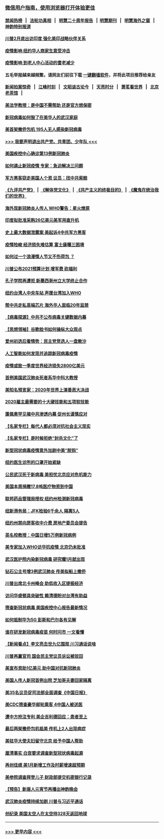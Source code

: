 ### [微信用户指南，使用浏览器打开体验更佳](https://github.com/gfw-breaker/banned-news1/blob/master/indexes/wechat-guide.md?t=0)
#### [禁闻热榜](热点新闻.md?t=0)  &nbsp;&nbsp;|&nbsp;&nbsp; [法轮功真相](https://github.com/gfw-breaker/truth/blob/master/README.md?t=0) &nbsp;&nbsp;|&nbsp;&nbsp; [明慧二十周年报告](https://github.com/gfw-breaker/mh-reports/blob/master/README.md?t=0) &nbsp;&nbsp;|&nbsp;&nbsp;[明慧期刊](https://github.com/gfw-breaker/mh-qikan) &nbsp;&nbsp;|&nbsp;&nbsp; [明慧海外之窗](https://github.com/gfw-breaker/mh-news/blob/master/README.md?t=0) &nbsp;&nbsp;|&nbsp;&nbsp; [神韵特别报道](https://github.com/gfw-breaker/mh-news/blob/master/shenyun.md?t=0)
#### [川普2月底出访印度 强化美印战略伙伴关系](../pages/nsc412/n11860557.md?t=02111802) 
#### [疫情影响  纽约华人商家生意受冲击](../pages/nsc412/n11860284.md?t=02111802) 
#### [疫情影响  到老人中心活动的耆老减少](../pages/nsc412/n11860199.md?t=02111802) 
#### 五毛举报越来越频繁，请网友们前往下载 [一键翻墙软件](https://github.com/gfw-breaker/ssr-accounts)，并将此项目推荐给亲友
#### [新闻拍案惊奇](https://github.com/gfw-breaker/banned-news1/blob/master/pages/link4.md) &nbsp;&nbsp;|&nbsp;&nbsp; [江峰时刻](https://github.com/gfw-breaker/banned-news1/blob/master/pages/link4.md) &nbsp;&nbsp;|&nbsp;&nbsp; [文昭谈古论今](https://github.com/gfw-breaker/banned-news1/blob/master/pages/link4.md) &nbsp;&nbsp;|&nbsp;&nbsp; [天亮时分](https://github.com/gfw-breaker/banned-news1/blob/master/pages/link4.md) &nbsp;&nbsp;|&nbsp;&nbsp; [萧茗看世界](https://github.com/gfw-breaker/banned-news1/blob/master/pages/link4.md) &nbsp;&nbsp;|&nbsp;&nbsp; [北京老茶馆](https://github.com/gfw-breaker/banned-news1/blob/master/pages/link4.md) &nbsp;&nbsp;|&nbsp;&nbsp; 
#### [美法学教授：是中国不需帮助 还是官方想保密](../pages/nsc412/n11859492.md?t=02111802) 
#### [新冠病毒如何毁了在美华人的武汉家庭](../pages/nsc412/n11859524.md?t=02111802) 
#### [美首架撤侨包机 195人无人感染新冠病毒](../pages/nsc412/n11859908.md?t=02111802) 
#### [>>> 我要声明退出共产党、共青团、少年队 <<<](https://github.com/begood0513/goodnews/blob/master/quit/letter.md) 
#### [美国疾控中心确诊第13例新冠肺炎](../pages/nsc412/n11859966.md?t=02111802) 
#### [如何遏止新冠疫情 专家：急迫解决三问题](../pages/nsc412/n11859685.md?t=02111802) 
#### [军方黑客窃走美国人个资 议员：找中共索赔](../pages/nsc412/n11859371.md?t=02111802) 
#### [《九评共产党》](https://github.com/begood0513/9ping.md/blob/master/README.md) &nbsp;|&nbsp; [《解体党文化》](../../../../jtdwh.md/blob/master/README.md)  &nbsp;|&nbsp; [《共产主义的终极目的》](../../../../gczydzjmd.md/blob/master/README.md) &nbsp;|&nbsp; [《魔鬼在统治我们的世界》](../../../../mgztzwmdsj.md/blob/master/README.md) 
#### [海外现新冠肺炎人传人 WHO警告：星火燎原](../pages/nsc412/n11859252.md?t=02111802) 
#### [印度拟批准采购26亿美元美军用直升机](../pages/nsc412/n11859143.md?t=02111802) 
#### [史上最大数据泄露案 美起诉4中共军方黑客](../pages/nsc412/n11859115.md?t=02111802) 
#### [疫情险峻 经济损失难估算 富士康曝三困境](../pages/nsc412/n11859120.md?t=02111802) 
#### [如何过一个浪漫情人节又不伤荷包 ？](../pages/nsc412/n11858969.md?t=02111802) 
#### [川普公布2021预算计划 增军费 砍福利](../pages/nsc412/n11859012.md?t=02111802) 
#### [孔子学院再遭拒 新墨西哥州立大学终止合作](../pages/nsc412/n11858661.md?t=02111802) 
#### [纽约台湾人中央车站  声援台湾加入WHO](../pages/nsc412/n11857757.md?t=02111802) 
#### [帮中共走私高端芯片 海外华人面临20年监禁](../pages/nsc412/n11855016.md?t=02111802) 
#### [【病毒探源】中共不公布病毒关键数据内幕](../pages/nsc412/n11856584.md?t=02111802) 
#### [【思想领袖】谷歌脸书如何操纵大众观点](../pages/nsc412/n11680874.md?t=02111802) 
#### [爱州初选后看情势：民主党竞选人一盘散沙](../pages/nsc412/n11856557.md?t=02111802) 
#### [人工智能如何发现并追踪新冠病毒疫情](../pages/nsc412/n11856398.md?t=02111802) 
#### [疫情或致一季度世界经济损失2800亿美元](../pages/nsc412/n11855639.md?t=02111802) 
#### [首例美国武汉肺炎死者系华中科大教授](../pages/nsc412/n11855500.md?t=02111802) 
#### [美知名预言家：2020年世界上演善恶大决战](../pages/nsc412/n11855418.md?t=02111802) 
#### [2020雇主最需要的十大硬技能和五项软技能](../pages/nsc412/n11850953.md?t=02111802) 
#### [蓬佩奥罕见揭中共渗透内幕 促州长谨慎应对](../pages/nsc412/n11854685.md?t=02111802) 
#### [【名家专栏】每代人都必须对抗社会主义现实](../pages/nsc412/n11831412.md?t=02111802) 
#### [【名家专栏】是时候拒绝“封杀文化”了](../pages/nsc412/n11814093.md?t=02111802) 
#### [新型冠状病毒疫情意外加剧中美“脱钩”](../pages/nsc412/n11854475.md?t=02111802) 
#### [纽约医生诊所的口罩开始紧缺](../pages/nsc412/n11853364.md?t=02111802) 
#### [公民武汉死于新病毒 美担忧北京应对危机能力](../pages/nsc412/n11854331.md?t=02111802) 
#### [美国本周捐赠17.8吨医疗物资到中国](../pages/nsc412/n11854269.md?t=02111802) 
#### [联邦药品管理局授权  纽约州检测新冠病毒](../pages/nsc412/n11853371.md?t=02111802) 
#### [纽新港务局：JFK检验6千余人  隔离5人](../pages/nsc412/n11853366.md?t=02111802) 
#### [纽约州禁向房客收中介费  房地产委员会提告](../pages/nsc412/n11853360.md?t=02111802) 
#### [英名校教授：中国日增5万例新冠病例](../pages/nsc412/n11854174.md?t=02111802) 
#### [美专家加入WHO访华抗疫情 北京仍未批准](../pages/nsc412/n11854043.md?t=02111802) 
#### [武汉医护院内染新冠病毒 研究曝1月就出现](../pages/nsc412/n11852928.md?t=02111802) 
#### [钻石公主号增3例武汉肺炎 传美拟船上撤侨](../pages/nsc412/n11853240.md?t=02111802) 
#### [川普出席北卡州峰会 助低收入区提振经济](../pages/nsc412/n11853232.md?t=02111802) 
#### [访问华盛顿具突破性 赖清德盼对台湾有助益](../pages/nsc412/n11853129.md?t=02111802) 
#### [筛查新冠状病毒 美国疾控中心报告最新情况](../pages/nsc412/n11853070.md?t=02111802) 
#### [如何抵制华为5G 彭斯和巴尔各有见解](../pages/nsc412/n11852535.md?t=02111802) 
#### [谁在研发新冠病毒疫苗 何时问市 一文看懂](../pages/nsc412/n11852840.md?t=02111802) 
#### [【新闻看点】李文亮去世九亿围观 川习通话说啥](../pages/nsc412/n11852360.md?t=02111802) 
#### [川普再赢官司 国会民主党议员诉讼被驳回](../pages/nsc412/n11852287.md?t=02111802) 
#### [美宣布资助1亿美元 助中国对抗新冠肺炎](../pages/nsc412/n11852531.md?t=02111802) 
#### [美国人传人新冠首例出院 芝加哥夫妻回家隔离](../pages/nsc412/n11852452.md?t=02111802) 
#### [美35名议员促司法部全面调查《中国日报》](../pages/nsc412/n11852435.md?t=02111802) 
#### [美CDC筛查豪华邮轮乘客 4中国人被送医](../pages/nsc412/n11852085.md?t=02111802) 
#### [遭中方抢注专利 美企吉利德回应：患者至上](../pages/nsc412/n11852037.md?t=02111802) 
#### [最后两架撤侨包机抵美 传机上2人出现病症](../pages/nsc412/n11852173.md?t=02111802) 
#### [美驻华大使夫妇留守北京 给予中国人帮助](../pages/nsc412/n11852165.md?t=02111802) 
#### [厘清事实 白宫要求调查新型冠状病毒起源](../pages/nsc412/n11852106.md?t=02111802) 
#### [再创佳绩 美1月新增工作及时薪增速超预期](../pages/nsc412/n11852174.md?t=02111802) 
#### [美参院调查拜登儿子 财政部提交机密银行记录](../pages/nsc412/n11851808.md?t=02111802) 
#### [【预告】新唐人元宵节再播出神韵晚会](../pages/nsc412/n11843192.md?t=02111802) 
#### [武汉肺炎疫情持续加剧 川普与习近平通话](../pages/nsc412/n11851613.md?t=02111802) 
#### [创纪录 美国太空人在太空待328天返回地球](../pages/nsc412/n11851266.md?t=02111802) 

----
#### [ >>> 更早内容 <<< ](../indexes/nsc412-earlier.md)
